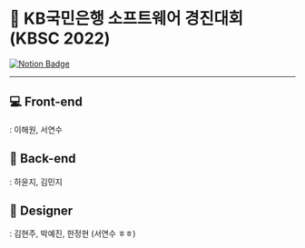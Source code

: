 # 🌈 KB국민은행 소프트웨어 경진대회 (KBSC 2022) 
[![Notion Badge](https://img.shields.io/badge/-Notion-92a8d1?logo=notion&logoColor=white&link=https://yeonnsu.notion.site/KBSC-3c256032d1b340c89fcd9081ba2388a4)](https://yeonnsu.notion.site/KBSC-3c256032d1b340c89fcd9081ba2388a4)

---

## 💻 Front-end

: 이해원, 서연수

## 🤖 Back-end

: 하윤지, 김민지 

## 🎨 Designer

:  김현주, 박예진, 한정현 (서연수 ㅎㅎ)

